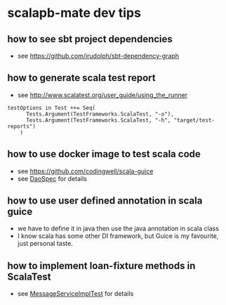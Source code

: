 # scalapb-mate dev tips

## how to see sbt project dependencies
* see https://github.com/jrudolph/sbt-dependency-graph

## how to generate scala test report 
* see http://www.scalatest.org/user_guide/using_the_runner

```
testOptions in Test ++= Seq(
      Tests.Argument(TestFrameworks.ScalaTest, "-o"),
      Tests.Argument(TestFrameworks.ScalaTest, "-h", "target/test-reports")
    )
``` 

## how to use docker image to test scala code
* see https://github.com/codingwell/scala-guice
* see [DaoSpec](https://github.com/email2liyang/scalapb-mate/blob/master/message-service/src/test/scala/io/datanerd/securemsg/DaoSpec.scala) for details


## how to use user defined annotation in scala guice
* we have to define it in java then use the java annotation in scala class
* I know scala has some other DI framework, but Guice is my favourite, just personal taste.

## how to implement loan-fixture methods in ScalaTest
* see [MessageServiceImplTest](https://github.com/email2liyang/scalapb-mate/blob/master/message-service/src/test/scala/io/datanerd/securemsg/service/MessageServiceImplTest.scala) for details


